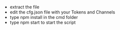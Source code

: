 * extract the file 
* edit the cfg.json file with your Tokens and Channels
* type npm install in the cmd folder
* type npm start to start the script
